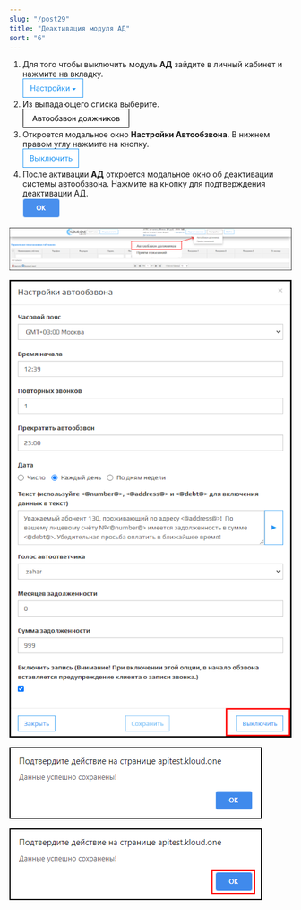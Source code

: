 ```yaml
---
slug: "/post29"
title: "Деактивация модуля АД"
sort: "6"
---
```


1. Для того чтобы выключить модуль **АД** зайдите в личный кабинет и нажмите на вкладку.  
![Картинка](./images/how_to_stop_AD_task_butt_settings.png )
1. Из выпадающего списка выберите.   
![Картинка](./images/how_to_stop_AD_task_butt_ad.png )
1. Откроется модальное окно **Настройки Автообзвона**. В нижнем правом углу нажмите на кнопку.  
![Картинка](./images/how_to_stop_AD_task_butt_disable.png )
1. После активации **АД** откроется модальное окно об деактивации системы автообзвона. Нажмите на кнопку для подтверждения деактивации АД.  
![Картинка](./images/how_to_stop_AD_task_butt_ok.png )

![Картинка](./images/how_to_stop_AD_task_image23.png "Автообзвон должников в выпадающем списке настроек")

![Картинка](./images/how_to_stop_AD_task_butt_disable_2.png "Кнопка Выключить")

![Картинка](./images/how_to_stop_AD_task_confirm_action.png "Модальное окно Подтверждение действий")

![Картинка](./images/how_to_stop_AD_task_confirm_action_redbox.png "Кнопка ОК")